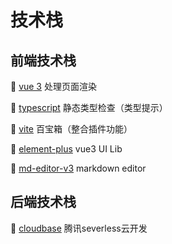 
# 技术栈

## 前端技术栈

🍖 [vue 3](https://cn.vuejs.org/) 处理页面渲染

🍗 [typescript](https://www.typescriptlang.org/zh/) 静态类型检查（类型提示）

🍙 [vite](https://cn.vitejs.dev/) 百宝箱（整合插件功能）

🍚 [element-plus](https://element-plus.gitee.io/zh-CN/) vue3 UI Lib

🍵 [md-editor-v3](https://github.com/imzbf/md-editor-v3) markdown editor

## 后端技术栈
 
🥩 [cloudbase](https://cloudbase.net/) 腾讯severless云开发
